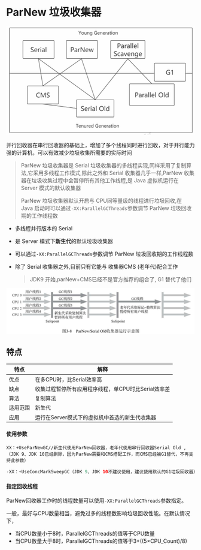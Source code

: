 # ParNew 垃圾收集器

<img src="../../assets/image-20200908105903706.png" alt="image-20200908105903706" style="zoom:67%;" />

并行回收器在串行回收器的基础上，增加了多个线程同时进行回收，对于并行能力强的计算机，可以有效减少垃圾收集所需要的实际时间

> ParNew 垃圾收集器是 Serial 垃圾收集器的多线程实现,同样采用了复制算法,它采用多线程工作模式,除此之外和 Serial 收集器几乎一样,ParNew 收集器在垃圾收集过程中会暂停所有其他工作线程,是 Java 虚拟机运行在 Server 模式的默认收集器
>
> ParNew 垃圾收集器默认开启与 CPU同等量级的线程进行垃圾回收,在 Java 启动时可以通过`-XX:ParallelGCThreads`参数调节 ParNew 垃圾回收期的工作线程数

- 多线程并行版本的 Serial

- 是 Server 模式下**新生代**的默认垃圾收集器

- 可以通过`-XX:ParallelGCThreads`参数调节 ParNew 垃圾回收期的工作线程数

- 除了 Serial 收集器之外,目前只有它能与 收集器CMS (老年代)配合工作

  > JDK9 开始,parNew+CMS已经不是官方推荐的组合了, G1 替代了他们

<img src="../../assets/image-20200526230058404.png" alt="image-20200526230058404" style="zoom:50%;" />

## 特点

| 特点     | 解释                                                |
| -------- | --------------------------------------------------- |
| 优点     | 在多CPU时，比Serial效率高                           |
| 缺点     | 收集过程暂停所有应用程序线程，单CPU时比Serial效率差 |
| 算法     | 复制算法                                            |
| 适用范围 | 新生代                                              |
| 应用     | 运行在Server模式下的虚拟机中首选的新生代收集器      |

#### 使用参数

```
XX：+UseParNewGC//新生代使用ParNew回收器，老年代使用串行回收器Serial Old ,（JDK 9、JDK 10已经删除，因为ParNew需要和CMS搭配工作，而CMS已经被G1替代，不再支持此参数）
```

```java
-XX：+UseConcMarkSweepGC（JDK 9、JDK 10不建议使用，建议使用默认的G1垃圾回收器）：新生代使用ParNew回收器，老年代使用CMS。
```

#### 指定回收线程

ParNew回收器工作时的线程数量可以使用`-XX:ParallelGCThreads`参数指定。

一般，最好与CPU数量相当，避免过多的线程数影响垃圾回收性能。在默认情况下，

- 当CPU数量小于8时，ParallelGCThreads的值等于CPU数量
- 当CPU数量大于8时，ParallelGCThreads的值等于3+((5×CPU_Count)/8)

